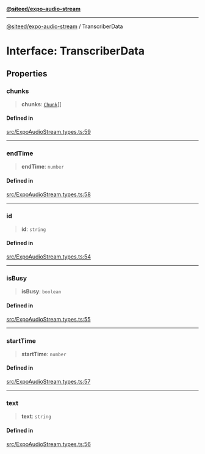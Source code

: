 [**@siteed/expo-audio-stream**](../README.md)

***

[@siteed/expo-audio-stream](../README.md) / TranscriberData

# Interface: TranscriberData

## Properties

### chunks

> **chunks**: [`Chunk`](Chunk.md)[]

#### Defined in

[src/ExpoAudioStream.types.ts:59](https://github.com/deeeed/expo-audio-stream/blob/6ef2c33b0d24f2306e0676ec68aeea490ffd9618/packages/expo-audio-stream/src/ExpoAudioStream.types.ts#L59)

***

### endTime

> **endTime**: `number`

#### Defined in

[src/ExpoAudioStream.types.ts:58](https://github.com/deeeed/expo-audio-stream/blob/6ef2c33b0d24f2306e0676ec68aeea490ffd9618/packages/expo-audio-stream/src/ExpoAudioStream.types.ts#L58)

***

### id

> **id**: `string`

#### Defined in

[src/ExpoAudioStream.types.ts:54](https://github.com/deeeed/expo-audio-stream/blob/6ef2c33b0d24f2306e0676ec68aeea490ffd9618/packages/expo-audio-stream/src/ExpoAudioStream.types.ts#L54)

***

### isBusy

> **isBusy**: `boolean`

#### Defined in

[src/ExpoAudioStream.types.ts:55](https://github.com/deeeed/expo-audio-stream/blob/6ef2c33b0d24f2306e0676ec68aeea490ffd9618/packages/expo-audio-stream/src/ExpoAudioStream.types.ts#L55)

***

### startTime

> **startTime**: `number`

#### Defined in

[src/ExpoAudioStream.types.ts:57](https://github.com/deeeed/expo-audio-stream/blob/6ef2c33b0d24f2306e0676ec68aeea490ffd9618/packages/expo-audio-stream/src/ExpoAudioStream.types.ts#L57)

***

### text

> **text**: `string`

#### Defined in

[src/ExpoAudioStream.types.ts:56](https://github.com/deeeed/expo-audio-stream/blob/6ef2c33b0d24f2306e0676ec68aeea490ffd9618/packages/expo-audio-stream/src/ExpoAudioStream.types.ts#L56)
